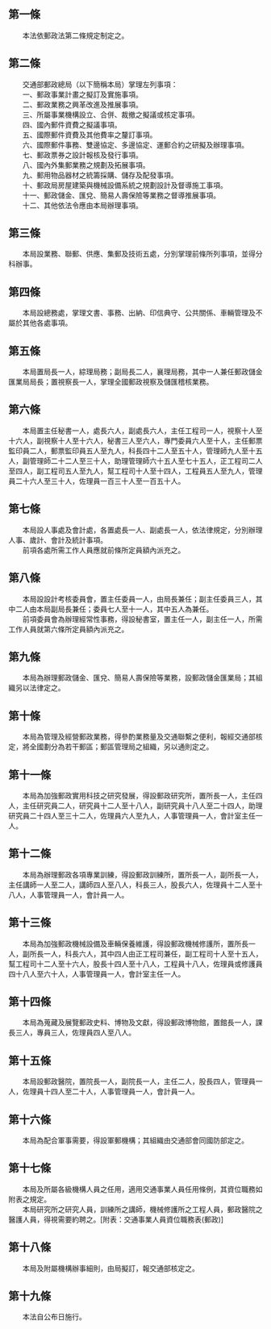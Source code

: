 第一條 
-------
　　本法依郵政法第二條規定制定之。  


第二條 
-------
　　交通部郵政總局（以下簡稱本局）掌理左列事項：  
　　一、郵政事業計畫之擬訂及實施事項。  
　　二、郵政業務之興革改進及推展事項。  
　　三、所屬事業機構設立、合併、裁撤之擬議或核定事項。  
　　四、國內郵件資費之擬議事項。  
　　五、國際郵件資費及其他費率之釐訂事項。  
　　六、國際郵件事務、雙邊協定、多邊協定、運郵合約之研擬及辦理事項。  
　　七、郵政票券之設計報核及發行事項。  
　　八、國內外集郵業務之規劃及拓展事項。  
　　九、郵用物品器材之統籌採購、儲存及配發事項。  
　　十、郵政局房屋建築與機械設備系統之規劃設計及督導施工事項。  
　　十一、郵政儲金、匯兌、簡易人壽保險等業務之督導推展事項。  
　　十二、其他依法令應由本局辦理事項。  


第三條 
-------
　　本局設業務、聯郵、供應、集郵及技術五處，分別掌理前條所列事項，並得分科辦事。  


第四條 
-------
　　本局設總務處，掌理文書、事務、出納、印信典守、公共關係、車輛管理及不屬於其他各處事項。  


第五條 
-------
　　本局置局長一人，綜理局務；副局長二人，襄理局務，其中一人兼任郵政儲金匯業局局長；置視察長一人，掌理全國郵政視察及儲匯稽核業務。  


第六條 
-------
　　本局置主任秘書一人，處長六人，副處長六人，主任工程司一人，視察十人至十六人，副視察十人至十六人，秘書三人至六人，專門委員六人至十人，主任郵票監印員二人，郵票監印員五人至九人，科長四十二人至五十人，管理師九人至十五人，副管理師二十二人至三十人，助理管理師六十五人至七十五人，正工程司二人至四人，副工程司五人至九人，幫工程司十人至十四人，工程員五人至九人，管理員二十六人至三十人，佐理員一百三十人至一百五十人。  


第七條 
-------
　　本局設人事處及會計處，各置處長一人、副處長一人，依法律規定，分別辦理人事、歲計、會計及統計事項。  
　　前項各處所需工作人員應就前條所定員額內派充之。  


第八條 
-------
　　本局設設計考核委員會，置主任委員一人，由局長兼任；副主任委員三人，其中二人由本局副局長兼任；委員七人至十一人，其中五人為兼任。  
　　前項委員會為辦理經常性事務，得設秘書室，置主任一人，副主任一人，所需工作人員就第六條所定員額內派充之。  


第九條 
-------
　　本局為辦理郵政儲金、匯兌、簡易人壽保險等業務，設郵政儲金匯業局；其組織另以法律定之。  


第十條 
-------
　　本局為管理及經營郵政業務，得參酌業務量及交通聯繫之便利，報經交通部核定，將全國劃分為若干郵區；郵區管理局之組織，另以通則定之。  


第十一條 
---------
　　本局為加強郵政實用科技之研究發展，得設郵政研究所，置所長一人，主任四人，主任研究員二人，研究員十二人至十八人，副研究員十八人至二十四人，助理研究員二十四人至三十二人，佐理員六人至九人，人事管理員一人，會計室主任一人。  


第十二條 
---------
　　本局為辦理郵政各項專業訓練，得設郵政訓練所，置所長一人，副所長一人，主任講師一人至二人，講師四人至八人，科長三人，股長六人，佐理員十二人至十八人，人事管理員一人，會計員一人。  


第十三條 
---------
　　本局為加強郵政機械設備及車輛保養維護，得設郵政機械修護所，置所長一人，副所長一人，科長六人，其中四人由正工程司兼任，副工程司十人至十五人，幫工程司十二人至十六人，股長十四人至十八人，工程員十八人，佐理員或修護員四十八人至六十人，人事管理員一人，會計室主任一人。  


第十四條 
---------
　　本局為蒐藏及展覽郵政史料、博物及文獻，得設郵政博物館，置館長一人，課長三人，專員三人，佐理員四人至八人。  


第十五條 
---------
　　本局設郵政醫院，置院長一人，副院長一人，主任二人，股長四人，管理員一人，佐理員十四人至二十人，人事管理員一人，會計員一人。  


第十六條 
---------
　　本局為配合軍事需要，得設軍郵機構；其組織由交通部會同國防部定之。  


第十七條 
---------
　　本局及所屬各級機構人員之任用，適用交通事業人員任用條例，其資位職務如附表之規定。  
　　本局研究所之研究人員，訓練所之講師，機械修護所之工程人員，郵政醫院之醫護人員，得視需要約聘之。[附表：交通事業人員資位職務表(郵政)]  


第十八條 
---------
　　本局及附屬機構辦事細則，由局擬訂，報交通部核定之。  


第十九條 
---------
　　本法自公布日施行。